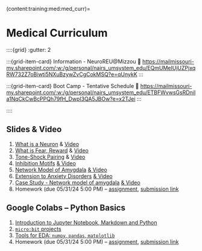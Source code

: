 (content:training:med:med_curr)=

# Medical Curriculum

$\text{ }$

::::{grid}
:gutter: 2

:::{grid-item-card} Information - NeuroREU@Mizzou
:link: https://mailmissouri-my.sharepoint.com/:w:/g/personal/nairs_umsystem_edu/EQmUMeIUjUZPjxqRW732Z7oBiwti5NXuBzywZvCgCokMSQ?e=qUnykK
:::

:::{grid-item-card} Boot Camp - Tentative Schedule
:link: https://mailmissouri-my.sharepoint.com/:w:/g/personal/nairs_umsystem_edu/ETBFWvwsGsRDniIa1NqCkCwBcPPQh79fH_DwpI3QA5JBOw?e=x2TJei
:::

::::

## Slides & Video

1. [What is a Neuron](https://mailmissouri-my.sharepoint.com/:p:/g/personal/nairs_umsystem_edu/EUL_jvsw1GdJrisQvCi-0-YBSekMvO-A1CXXpqxHf6jvzA?e=G2hzNu) & [Video](https://www.youtube.com/watch?v=xxTx_N9JAdw&list=PL4pOjgKUTvtF-qn4XFAaIhZ9bXvxH9WY0&index=7)
2. [What is Fear, Reward](https://mailmissouri-my.sharepoint.com/:p:/g/personal/nairs_umsystem_edu/EWNXOl1Z25lLpw3BMxhkHfIBtP--z-iFX2HayEOA2fCQbg?e=aoukYa) & [Video](https://youtu.be/AiQh8wUmppM?list=PL4pOjgKUTvtF-qn4XFAaIhZ9bXvxH9WY0)
3. [Tone-Shock Pairing](https://mailmissouri-my.sharepoint.com/:p:/g/personal/nairs_umsystem_edu/EYynZe5Rc6JDlb_eV8e0jOkBx0hpf4ZOAgGWngnXCvuHMQ?e=lkHTCo) & [Video]()
4. [Inhibition Motifs](https://mailmissouri-my.sharepoint.com/:p:/g/personal/nairs_umsystem_edu/EV0YFudNijJEvSEYulgvaP0Bfv_q-XtrOuD0BMrgHbQx_Q?e=3gvJc6)  [&      Video]()
5. [Network Model of Amygdala](https://mailmissouri-my.sharepoint.com/:p:/g/personal/nairs_umsystem_edu/EVmvk_dWIsJAvhaW0aOJ-rwBCAdBXLQWStHjdqzlUFkkUQ?e=wmeWkP)  [&      Video]()
6. [Extension to Anxiety Disorders](https://mailmissouri-my.sharepoint.com/:p:/g/personal/nairs_umsystem_edu/EZzQBjTcrzpNjFV-y7sVet0BInzroh2jFUoQdKNr-Up11w?e=WVu3fF)  [&      Video]()
7. [Case Study - Network model of amygdala](https://mailmissouri-my.sharepoint.com/:p:/g/personal/nairs_umsystem_edu/EVfxqf0pVphBghQhKsdvsvQBvjsT0ceYpLrwDFpGDDm6fw?e=PqW1Ph)  [&      Video]()
8. Homework (due 05/31/24 5:00 PM) – [assignment](https://mailmissouri-my.sharepoint.com/:w:/g/personal/nairs_umsystem_edu/EWxzGFML7IFKl3UGhGkHaeEBO0VYlI8Xh5sZhoizv5K2jw?e=mZYmvm&xsdata=MDV8MDJ8dm92d21AbWlzc291cmkuZWR1fDdhZDdjYWE4ZTc3ZjQyMmViZDE2MDhkYzdjMDlmNzFlfGUzZmVmZGJlZjdlOTQwMWJhNTFhMzU1ZTAxYjA1YTg5fDB8MHw2Mzg1MjE2Mjk0MzczMzQyOTh8VW5rbm93bnxUV0ZwYkdac2IzZDhleUpXSWpvaU1DNHdMakF3TURBaUxDSlFJam9pVjJsdU16SWlMQ0pCVGlJNklrMWhhV3dpTENKWFZDSTZNbjA9fDB8fHw%3d&sdata=UnRaVDZOYmdoc3g1YWdQOGRjd1JlZERFbU1UUkg4SVM4YmQxWFVXUXQ2Yz0%3d), [submission link](https://mailmissouri-my.sharepoint.com/:f:/g/personal/vovwm_umsystem_edu/EjelOsqjoPtOo0Cw_qPZ80YBqLXd8JpaFePmbVAvIZiqdw)

## Google Colabs – Python Basics
1. [Introduction to Jupyter Notebook, Markdown and Python](https://colab.research.google.com/drive/1z3TG2W3RYU6ItaGRwTRUz9zLvaJqI1Ix?usp=sharing)
2. [`micro:bit` projects](https://microbit.org/projects/make-it-code-it/)
3. [Tools for EDA: `numpy`, `pandas`, `matplotlib`](https://colab.research.google.com/drive/1Ho_1nLRHdXRPdt3RlbqXb6_nN-widgoH?usp=sharing)
4. Homework (due 05/31/24 5:00 PM) – [assignment](https://colab.research.google.com/drive/1eEzsXDS-AlIdfF9UQ6CNjSreIq639lRR?usp=sharing), [submission link](https://mailmissouri-my.sharepoint.com/:f:/g/personal/vovwm_umsystem_edu/EjelOsqjoPtOo0Cw_qPZ80YBqLXd8JpaFePmbVAvIZiqdw)
